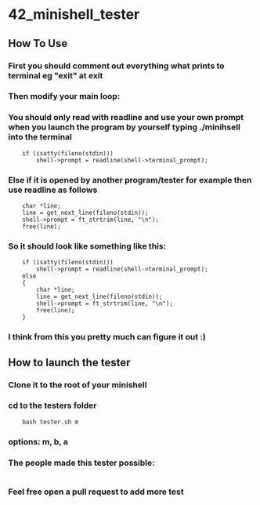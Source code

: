 <h1>42_minishell_tester</h1>
<h2>How To Use</h2>
<h3>First you should comment out everything what prints to terminal eg "exit" at exit</h3>
<h3>Then modify your main loop:</h3>
<h3>You should only read with readline and use your own prompt when you launch the program by yourself typing ./minihsell into the terminal</h3>

```
	if (isatty(fileno(stdin)))
		shell->prompt = readline(shell->terminal_prompt);
```

<h3>Else if it is opened by another program/tester for example then use readline as follows</h3>

```
	char *line;
	line = get_next_line(fileno(stdin));
	shell->prompt = ft_strtrim(line, "\n");
	free(line);
```

<h3>So it should look like something like this:</h3>

```
	if (isatty(fileno(stdin)))
		shell->prompt = readline(shell->terminal_prompt);
	else
	{
		char *line;
		line = get_next_line(fileno(stdin));
		shell->prompt = ft_strtrim(line, "\n");
		free(line);
	}
```

<h3>I think from this you pretty much can figure it out :)</h3>
<h2>How to launch the tester</h2>
<h3>Clone it to the root of your minishell</h3>
<h3>cd to the testers folder</h3>

```
	bash tester.sh m
```

<h3>options: m, b, a</h3>
<h3>The people made this tester possible:</h3>

```
```

<h3>Feel free open a pull request to add more test</h3>
